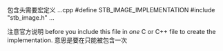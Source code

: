 包含头需要宏定义
...cpp
#define STB_IMAGE_IMPLEMENTATION
#include "stb_image.h"
...


注意官方说明
before you include this file in *one* C or C++ file to create the implementation.
意思是要在只能被包含一次